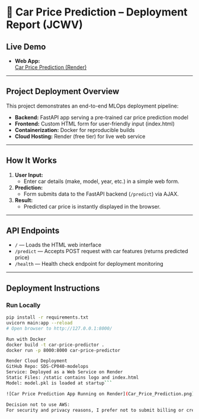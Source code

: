 # 🚀 Car Price Prediction – Deployment Report (JCWV)

## Live Demo
- **Web App:**  
  [Car Price Prediction (Render)](https://jackiecwvescio-mlops-api.onrender.com/)

---

## Project Deployment Overview

This project demonstrates an end-to-end MLOps deployment pipeline:
- **Backend:** FastAPI app serving a pre-trained car price prediction model
- **Frontend:** Custom HTML form for user-friendly input (index.html)
- **Containerization:** Docker for reproducible builds
- **Cloud Hosting:** Render (free tier) for live web service

---

## How It Works

1. **User Input:**  
   - Enter car details (make, model, year, etc.) in a simple web form.
2. **Prediction:**  
   - Form submits data to the FastAPI backend (`/predict`) via AJAX.
3. **Result:**  
   - Predicted car price is instantly displayed in the browser.

---

## API Endpoints

- `/` — Loads the HTML web interface
- `/predict` — Accepts POST request with car features (returns predicted price)
- `/health` — Health check endpoint for deployment monitoring

---

## Deployment Instructions

### Run Locally

```bash
pip install -r requirements.txt
uvicorn main:app --reload
# Open browser to http://127.0.0.1:8000/

Run with Docker
docker build -t car-price-predictor .
docker run -p 8000:8000 car-price-predictor

Render Cloud Deployment
GitHub Repo: SDS-CP040-modelops
Service: Deployed as a Web Service on Render
Static Files: /static contains logo and index.html
Model: model.pkl is loaded at startup```

![Car Price Prediction App Running on Render](Car_Price_Prediction.png)

Decision not to use AWS:
For security and privacy reasons, I prefer not to submit billing or credit card info to AWS at this time. My deployment is live and fully functional on Render, which meets the project requirements for cloud-based model serving. Thank you for your understanding. 

